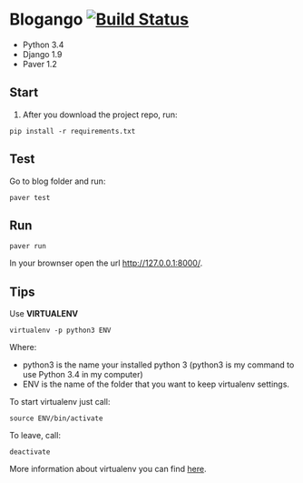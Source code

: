 # Blogango [![Build Status](https://snap-ci.com/roselmamendes/blog-django/branch/master/build_image)](https://snap-ci.com/roselmamendes/blog-django/branch/master)

* Python 3.4
* Django 1.9
* Paver  1.2

## Start

1. After you download the project repo, run:
````
pip install -r requirements.txt
````
## Test

Go to blog folder and run:
````
paver test
````

## Run

````
paver run
````

In your brownser open the url http://127.0.0.1:8000/.

## Tips

Use **VIRTUALENV**
````
virtualenv -p python3 ENV
````
Where:
* python3 is the name your installed python 3 (python3 is my command to use Python 3.4 in my computer)
* ENV is the name of the folder that you want to keep virtualenv settings.

To start virtualenv just call:
````
source ENV/bin/activate
````
To leave, call:
```
deactivate
````

More information about virtualenv you can find [here](https://virtualenv.readthedocs.org/en/latest/).
